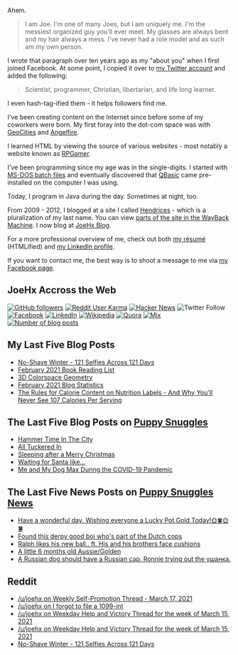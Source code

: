 Ahem.

> I am Joe. I'm one of many Joes, but I am uniquely me. I'm the messiest organized guy you'll ever meet. My glasses are always bent and my hair always a mess. I've never had a role model and as such am my own person.

I wrote that paragraph over ten years ago as my "about you" when I first joined Facebook. At some point, I copied it over to [my Twitter account](https://twitter.com/JoeHxBlog) and added the following:

> Scientist, programmer, Christian, libertarian, and life long learner.

I even hash-tag-ified them - it helps followers find me.

I've been creating content on the Internet since before some of my coworkers were born. My first foray into the dot-com space was with [GeoCities](https://en.wikipedia.org/wiki/Yahoo!_GeoCities) and [Angelfire](https://en.wikipedia.org/wiki/Angelfire).

I learned HTML by viewing the source of various websites - most notably a website known as [RPGamer](https://rpgamer.com/).

I've been programming since my age was in the single-digits. I started with [MS-DOS batch files](https://en.wikipedia.org/wiki/Batch_file) and eventually discovered that [QBasic](https://en.wikipedia.org/wiki/QBasic) came pre-installed on the computer I was using.

Today, I program in Java during the day. Sometimes at night, too.

From 2009 - 2012, I blogged at a site I called [Hendrices](https://www.facebook.com/Hendricescom/) - which is a pluralization of my last name. You can view [parts of the site in the WayBack Machine](https://web.archive.org/web/20090731115109/http://www.hendrices.com/). I now blog at [JoeHx Blog](https://www.joehxblog.com/).

For a more professional overview of me, check out both [my r&eacute;sum&eacute;](https://www.joehxblog.com/resume/) (HTMLified) and [my LinkedIn profile](https://www.linkedin.com/in/joehx/).

If you want to contact me, the best way is to shoot a message to me via [my Facebook page](https://www.facebook.com/JoeHxBlog/).

## JoeHx Accross the Web

[![GitHub followers](https://img.shields.io/github/followers/hendrixjoseph?label=GitHub&style=for-the-badge&logo=github)](https://github.com/hendrixjoseph)
[![Reddit User Karma](https://img.shields.io/reddit/user-karma/combined/joehx?label=Reddit&style=for-the-badge&logo=reddit)](https://www.reddit.com/user/joehx/)
[![Hacker News](https://img.shields.io/badge/dynamic/json?label=hacker+news&query=%24.karma&url=https%3A%2F%2Fhacker-news.firebaseio.com%2Fv0%2Fuser%2Fjoehx2.json&color=ff6600&style=for-the-badge&logo=y-combinator)](https://news.ycombinator.com/user?id=joehx2)
![Twitter Follow](https://img.shields.io/twitter/follow/JoeHxBlog?label=Twitter&style=for-the-badge&logo=twitter&color=1da1f2)
[![Facebook](https://img.shields.io/static/v1?label=FACEBOOK&message=143%20LIKES&color=3b5998&style=for-the-badge&logo=facebook)](https://www.facebook.com/JoeHxBlog)
[![LinkedIn](https://img.shields.io/static/v1?label=linkedin&message=177%20connections&color=2867b2&style=for-the-badge&logo=linkedin)](https://www.linkedin.com/in/joehx)
[![Wikipedia](https://img.shields.io/badge/dynamic/xml?label=wikipedia&query=%2F%2F%2A%5B%40id%3D%22general-stats%22%5D%2Fdiv%2Fdiv%2Fdiv%5B1%5D%2Ftable%2Ftbody%2Ftr%5B11%5D%2Ftd%5B2%5D%2Fstrong&suffix=%20edits&url=https%3A%2F%2Fxtools.wmflabs.org%2Fec%2Fen.wikipedia.org%2FHendrixjoseph&style=for-the-badge&logo=wikipedia&color=9f9f9f)](https://en.wikipedia.org/wiki/User:Hendrixjoseph)
[![Quora](https://img.shields.io/static/v1?label=quora&message=100%20followers&color=b92b27&style=for-the-badge&logo=quora&logoColor=b92b27)](https://www.quora.com/profile/Joseph-Hendrix)
[![Mix](https://img.shields.io/badge/dynamic/xml?color=ff8126&label=mix&query=%2F%2F%2A%5B%40id%3D%22root%22%5D%2Fdiv%2Fdiv%2Fdiv%5B2%5D%2Fdiv%5B1%5D%2Fdiv%5B2%5D%2Fdiv%5B2%5D%2Fdiv%5B1%5D%2Fa%5B1%5D%2Fspan&suffix=%20followers&url=https%3A%2F%2Fmix.com%2Fjoehx&style=for-the-badge&logo=mix)](https://mix.com/joehx)
[![Number of blog posts](https://img.shields.io/endpoint?style=for-the-badge&url=https%3A%2F%2Fwww.joehxblog.com%2Fdata%2Fnumposts.json)](https://www.joehxblog.com/)

## My Last Five Blog Posts

<!-- JOEHXBLOG:START -->
- [No-Shave Winter - 121 Selfies Across 121 Days](https://www.joehxblog.com/no-shave-winter/)
- [February 2021 Book Reading List](https://www.joehxblog.com/february-2021-book-reading-list/)
- [3D Colorspace Geometry](https://www.joehxblog.com/3d-colorspace-geometry/)
- [February 2021 Blog Statistics](https://www.joehxblog.com/february-2021-blog-statistics/)
- [The Rules for Calorie Content on Nutrition Labels - And Why You'll Never See 107 Calories Per Serving](https://www.joehxblog.com/the-rules-for-calorie-content-on-nutrition-labels/)
<!-- JOEHXBLOG:END -->

## The Last Five Blog Posts on [Puppy Snuggles](https://www.puppy-snuggles.com/)

<!-- PUPPY-SNUGGLES:START -->
- [Hammer Time In The City](https://www.puppy-snuggles.com/blog/hammer-time-in-the-city/)
- [All Tuckered In](https://www.puppy-snuggles.com/blog/all-tuckered-in/)
- [Sleeping after a Merry Christmas](https://www.puppy-snuggles.com/blog/sleeping-after-a-merry-christmas/)
- [Waiting for Santa like...](https://www.puppy-snuggles.com/blog/waiting-for-santa-like/)
- [Me and My Dog Max During the COVID-19 Pandemic](https://www.puppy-snuggles.com/blog/me-and-my-dog-max-during-the-covid-19-pandemic/)
<!-- PUPPY-SNUGGLES:END -->

## The Last Five News Posts on [Puppy Snuggles News](https://news.puppy-snuggles.com/)

<!-- PUPPY-SNUGGLES-NEWS:START -->
- [Have a wonderful day. Wishing everyone a Lucky Pot Gold Today!🌞🍀🌞🍀](https://news.puppy-snuggles.com/4792249/have-a-wonderful-day-wishing-everyone-a-lucky-pot-gold-today)
- [Found this derpy good boi who's part of the Dutch cops](https://news.puppy-snuggles.com/3690802/found-this-derpy-good-boi-whos-part-of-the-dutch-cops)
- [Ralph likes his new ball.. ft. His and his brothers face cushions](https://news.puppy-snuggles.com/4260204/ralph-likes-his-new-ball-ft-his-and-his-brothers-face-cushions)
- [A little 6 months old Aussie/Golden](https://news.puppy-snuggles.com/4734310/a-little-6-months-old-aussiegolden)
- [A Russian dog should have a Russian cap. Ronnie trying out the ушанка.](https://news.puppy-snuggles.com/4739333/a-russian-dog-should-have-a-russian-cap-ronnie-trying-out-the-usanka)
<!-- PUPPY-SNUGGLES-NEWS:END -->

## Reddit

<!-- REDDIT:START -->
- [/u/joehx on Weekly Self-Promotion Thread - March 17, 2021](https://www.reddit.com/r/financialindependence/comments/m6w41m/weekly_selfpromotion_thread_march_17_2021/gr8qpno/)
- [/u/joehx on I forgot to file a 1099-int](https://www.reddit.com/r/personalfinance/comments/m6zze2/i_forgot_to_file_a_1099int/gr8pibp/)
- [/u/joehx on Weekday Help and Victory Thread for the week of March 15, 2021](https://www.reddit.com/r/personalfinance/comments/m5i6gr/weekday_help_and_victory_thread_for_the_week_of/gr4pr1l/)
- [/u/joehx on Weekday Help and Victory Thread for the week of March 15, 2021](https://www.reddit.com/r/personalfinance/comments/m5i6gr/weekday_help_and_victory_thread_for_the_week_of/gr4ph3i/)
- [No-Shave Winter - 121 Selfies Across 121 Days](https://www.reddit.com/r/shamelessplug/comments/m5nn23/noshave_winter_121_selfies_across_121_days/)
<!-- REDDIT:END -->
